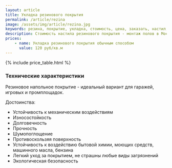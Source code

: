```yaml
---
layout: article
title: Укладка резинового покрытия
permalink: /article/rezina
image: /assets/img/article/rezina.jpg
keywords: резина, покрытие, укладка, стоимость, цена, заказать, настил, пол, Москва, Королёв
description: Стоимость настила резинового покрытия - монтаж полов в Москве
prices:
    - name: Укладка резинового покрытия обычным способом
      value: 120 руб/кв.м
---
```

{% include price_table.html %}

### Технические характеристики

Резиновое напольное покрытие - идеальный вариант для гаражей, игровых и промплощадок.

Достоинства:
- Устойчивость к механическим воздействиям
- Износостойкость
- Долговечность
- Прочность
- Шумопоглощение
- Противоскользяя поверхность
- Устойчивость к воздействию бытовой химии, моющих средств, машинного масла, бензина
- Легкий уход за покрытием, не страшны любые виды загрязнений
- Экологическая безопасность

